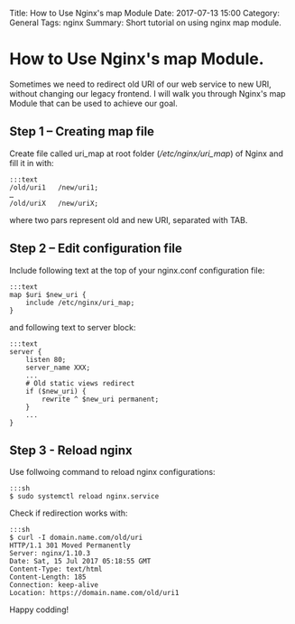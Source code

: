 Title: How to Use Nginx's map Module
Date: 2017-07-13 15:00
Category: General
Tags: nginx
Summary: Short tutorial on using nginx map module.

# How to Use Nginx's map Module.

Sometimes we need to redirect old URI of our web service to new URI, without changing our legacy frontend. I will walk you through Nginx's map Module that can be used to achieve our goal.

## Step 1 – Creating map file

Create file called uri_map at root folder (_/etc/nginx/uri_map_) of Nginx and fill it in with:

    :::text
    /old/uri1	/new/uri1;
    …
    /old/uriX	/new/uriX;

where two pars represent old and new URI, separated with TAB.

## Step 2 – Edit configuration file

Include following text at the top of your nginx.conf configuration file:
	
	:::text
	map $uri $new_uri {
   	    include /etc/nginx/uri_map;
    }

and following text to server block:
	
	:::text
    server {
        listen 80;
        server_name XXX;
        ...
        # Old static views redirect
        if ($new_uri) {
            rewrite ^ $new_uri permanent;
        }
        ...
    }


## Step 3 - Reload nginx

Use follwoing command to reload nginx configurations:

    :::sh
    $ sudo systemctl reload nginx.service

Check if redirection works with:

    :::sh
    $ curl -I domain.name.com/old/uri
    HTTP/1.1 301 Moved Permanently
    Server: nginx/1.10.3
    Date: Sat, 15 Jul 2017 05:18:55 GMT
    Content-Type: text/html
    Content-Length: 185
    Connection: keep-alive
    Location: https://domain.name.com/old/uri1

Happy codding!